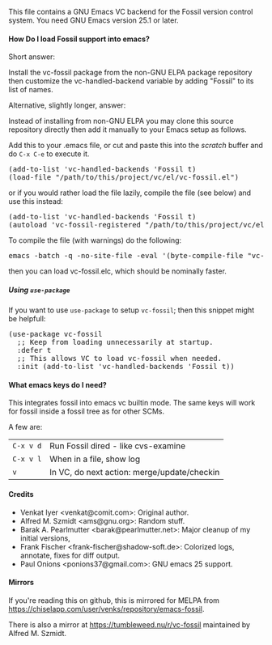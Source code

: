 <title>GNU Emacs Integration for Fossil</title>

This file contains a GNU Emacs VC backend for the Fossil version
control system.  You need GNU Emacs version 25.1 or later.

<h4>How Do I load Fossil support into emacs?</h4>

Short answer:

Install the vc-fossil package from the non-GNU ELPA package repository
then customize the vc-handled-backend variable by adding "Fossil" to
its list of names.

Alternative, slightly longer, answer:

Instead of installing from non-GNU ELPA you may clone this source
repository directly then add it manually to your Emacs setup as
follows.

Add this to your .emacs file, or cut and paste this into the *scratch*
buffer and do <code>C-x C-e</code> to execute it.

<pre>
(add-to-list 'vc-handled-backends 'Fossil t)
(load-file "/path/to/this/project/vc/el/vc-fossil.el")
</pre>

or if you would rather load the file lazily, compile the file (see
below) and use this instead:

<pre>
(add-to-list 'vc-handled-backends 'Fossil t)
(autoload 'vc-fossil-registered "/path/to/this/project/vc/el/vc-fossil.elc")
</pre>

To compile the file (with warnings) do the following:

<pre>
emacs -batch -q -no-site-file -eval '(byte-compile-file "vc-fossil.el")'
</pre>

then you can load vc-fossil.elc, which should be nominally faster.

<h5>Using <code>use-package</code></h5>

If you want to use <code>use-package</code> to setup
<code>vc-fossil</code>; then this snippet might be helpfull:

<pre>
(use-package vc-fossil
  ;; Keep from loading unnecessarily at startup.
  :defer t
  ;; This allows VC to load vc-fossil when needed.
  :init (add-to-list 'vc-handled-backends 'Fossil t))
</pre>

<h4>What emacs keys do I need?</h4>

This integrates fossil into emacs vc builtin mode.  The same keys will
work for fossil inside a fossil tree as for other SCMs.

A few are:

<table>
<tr><td><code>C-x v d</code></td><td>Run Fossil dired - like cvs-examine</td></tr>
<tr><td><code>C-x v l</code></td><td>When in a file, show log</td></tr>
<tr><td><code>v</code></td><td>In VC, do next action: merge/update/checkin</td></tr>
</table>

<h4>Credits</h4>

<ul>
  <li>Venkat Iyer &lt;venkat@comit.com&gt;:
    Original author.</li>
  <li>Alfred M. Szmidt &lt;ams@gnu.org&gt;:
    Random stuff.</li>
  <li>Barak A. Pearlmutter &lt;barak@pearlmutter.net&gt;:
    Major cleanup of my initial versions,</li>
  <li>Frank Fischer &lt;frank-fischer@shadow-soft.de&gt;:
    Colorized logs, annotate, fixes for diff output.</li>
  <li>Paul Onions &lt;ponions37@gmail.com&gt;:
    GNU emacs 25 support.</li>
</ul>
    
<h4>Mirrors</h4>

If you're reading this on github, this is mirrored for MELPA from
<a href="https://chiselapp.com/user/venks/repository/emacs-fossil">https://chiselapp.com/user/venks/repository/emacs-fossil</a>.

There is also a mirror at
<a href="https://tumbleweed.nu/r/vc-fossil">https://tumbleweed.nu/r/vc-fossil</a>
maintained by Alfred M. Szmidt.